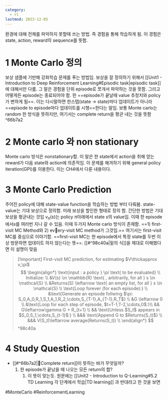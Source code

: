 ```yaml
---
category:
  - rl
lastmod: 2023-12-05
---
```


환경에 대해 전체를 파악하지 못할때 쓰는 방법. 즉 경험을 통해 학습하게 됨. 이 경험은 state, action, reward의 sequence를 뜻함.

# 1 Monte Carlo 정의
보상 샘플에 기반해 강화학습 문제를 푸는 방법임. 보상을 잘 정의하기 위해서 [[Unit1 - Introduction to Deep Reinforcement Learning#Episodic task|episodic task]]에 대해서만 다룸. 그 말은 경험을 단위 episode로 쪼개서 파악하는 것을 뜻함. 그리고 어떻게든 episode는 종료되어야 함. 한 ==episode가 끝날때 value 추정치와 policy가 변하게 됨==. 이는 다시말하면 한스탭(state -> state)마다 업데이트가 아니라 ==episode to episode마다 업데이트를 시행==한다는 말임. 보통 Monte carlo는 random 한 방식을 뜻하지만, 여기서는 complete return을 평균 내는 것을 뜻함 ^66b7a2

# 2 Monte carlo 와 non stationary
Monte carlo 방식은 nonstationary함. 이 말은 한 state에서 action을 취해 얻는 reward가 다음 state와 action에 의존적임. 이 문제를 해겨하기 위해 general policy iteration(GPI)를 이용한다. 이는 CH4에서 다룬 내용이다.

# 3 Monte Carlo Prediction
주어진 policy에 대해 state-value function을 학습하는 방법 부터 다뤄봄. state-value는 기대 보상으로 정의함. 미래 보상을 할인한 형태로 정의 함. 간단한 방법은 기대 보상을 평균내는 것임
$v_\pi(s)$는 policy $\pi$아래에서 state $s$의 value임. 이때 한 episode 에서$s$를 여러번 지나 갈 수 있음. 이때 두가지 Monte carlo 방식이 존재함. ==1) first-visit MC Method와 2) every-visit MC method가 그것임.== 여기서는 first-visit MC를 중심으로 이야기함. 
==first-visit MC는 한 episode에서 특정 state를 두번 이상 방문하면 업데이트 하지 않는다는 뜻==. [[#^98c40a|밑의 식]]을 제대로 이해했다면 이 설명이 맞음

> [!important] First-visit MC prediction, for estimating $V\thickapprox v_\pi$
> $$
> \begin{align*}
> \text{input : a policy } \pi \text{ to be evaluated}  \\
> Initialize: \\
> &V(s) \in \mathbb{R} \text{ , arbitrarily, for all } s \in \mathcal{S} \\
> &Returns(S) \leftarrow \text{ an empty list, for all } s \in \mathcal{S} \\
> \text{Loop forever (for each episode):} \\
> &\text{Generate an episode follwing $\pi: S_0,A_0,R_1,S_1,A_1,R_2,\cdots,S_{T-1},A_{T-1},R_T$} \\
> &G \leftarrow 0 \\
> &\text{Loop for each step of episode, $t=T-1,T-2,\cdots,0$:}\\
> && G\leftarrow\gamma G + R_{t+1} \\
> && \text{Unless $S_t$ appears in $S_0,S_1,\cdots,S_{t-1}$:} \\
> &&& \text{Append G to $Returns(S_t)$} \\
> &&& V(S_t)\leftarrow average(Returns(S_t)) \\
> \end{align*}
> $$
^98c40a
# 4 Study Question
- [[#^66b7a2|Complete return]]이 뜻하는 바가 무엇일까?
	1. 한 episode가 끝났을 때 나오는 모든 return의 합?
		1. 이 뜻이 맞는듯. 원문에는 [[Unit2 - Introduction to Q-Learning#5.2 TD Learning 각 단계에서 학습|TD learning]] 과 반대라고 한 것을 보면



#MonteCarlo #ReinforcementLearning 